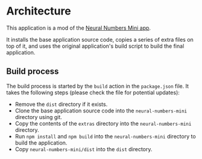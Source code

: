 # Architecture

This application is a mod of the [Neural Numbers Mini app](https://github.com/IMAGINARY/neural-numbers-mini).

It installs the base application source code, copies a series of extra files on top of it, and uses the
original application's build script to build the final application.

## Build process

The build process is started by the `build` action in the `package.json` file. It takes the
following steps (please check the file for potential updates):

- Remove the `dist` directory if it exists.
- Clone the base application source code into the `neural-numbers-mini` directory using git.
- Copy the contents of the `extras` directory into the `neural-numbers-mini` directory.
- Run `npm install` and `npm build` into the `neural-numbers-mini` directory to build the application.
- Copy `neural-numbers-mini/dist` into the `dist` directory.

